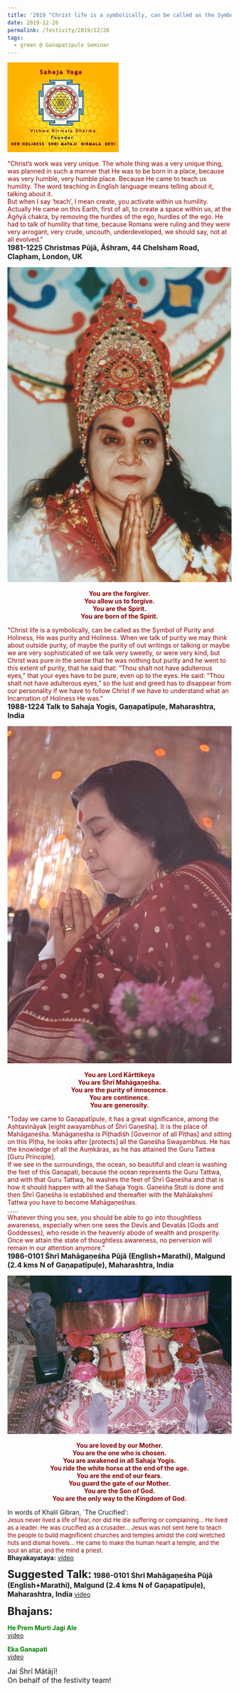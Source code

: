 ```yaml
---
title: '2019 "Christ life is a symbolically, can be called as the Symbol of Purity and Holiness" '
date: 2019-12-26
permalink: /festivity/2019/12/26
tags:
  - green @ Ganapatipule Seminar
---
```


![PICTURE 1](/images/image1.png)

<p>
<font color="DarkRed">"Christ’s work was very unique. The whole thing was a very unique thing, was planned in such a manner that He was to be born in a place, because was very humble, very humble place. Because He came to teach us humility. The word teaching in English language means telling about it, talking about it.<br>
But when I say ‘teach’, I mean create, you activate within us humility.<br>
Actually He came on this Earth, first of all, to create a space within us, at the Āgñyā chakra, by removing the hurdles of the ego, hurdles of the ego. He had to talk of humility that time, because Romans were ruling and they were very arrogant, very crude, uncouth, underdeveloped, we should say, not at all evolved."</font><br>
<font size="+0"><b>1981-1225 Christmas Pūjā, Āśhram, 44 Chelsham Road, Clapham, London, UK </b></font>
</p>

<div style="text-align: center"><img src="/images/image271.png" /></div>

<p style="color:DarkRed; text-align:center;">
<b>You are the forgiver.<br>
You allow us to forgive.<br>
You are the Spirit.<br>
You are born of the Spirit.</b>
</p>

<p>
<font color="DarkRed">"Christ life is a symbolically, can be called as the Symbol of Purity and Holiness, He was purity and Holiness. When we talk of purity we may think about outside purity, of maybe the purity of out writings or talking or maybe we are very sophisticated of we talk very sweetly, or were very kind, but Christ was pure in the sense that he was nothing but purity and he went to this extent of purity, that he said that: “Thou shalt not have adulterous eyes,” that your eyes have to be pure, even up to the eyes. He said: “Thou shalt not have adulterous eyes,” so the lust and greed has to disappear from our personality if we have to follow Christ if we have to understand what an Incarnation of Holiness He was."</font><br>
<font size="+0"><b>1988-1224 Talk to Sahaja Yogis, Gaṇapatīpuḷe, Maharashtra, India</b></font>
</p>

<div style="text-align: center"><img src="/images/image272.png" /></div>

<p style="color:DarkRed; text-align:center;">
<b>You are Lord Kārttikeya<br>
You are Śhrī Mahāgaṇeśha.<br>
You are the purity of innocence.<br> 
You are continence.<br>
You are generosity.</b><br>
</p>

<p>
<font color="DarkRed">"Today we came to Gaṇapatīpuḷe, it has a great significance, among the Aṣhṭavināyak [eight swayambhus of Śhrī Gaṇeśha]. It is the place of Mahāgaṇeśha. Mahāgaṇeśha is Pīṭhadiśh [Governor of all Pīṭhas] and sitting on this Pīṭha, he looks after [protects] all the Gaṇeśha Swayambhus. He has the knowledge of all the Auṃkāras, as he has attained the Guru Tattwa [Guru Principle].<br>
If we see in the surroundings, the ocean, so beautiful and clean is washing the feet of this Gaṇapati, because the ocean represents the Guru Tattwa, and with that Guru Tattwa, he washes the feet of Śhrī Gaṇeśha and that is how it should happen with all the Sahaja Yogis. Gaṇeśha Stuti is done and then Śhrī Gaṇeśha is established and thereafter with the Mahālakṣhmī Tattwa you have to become Mahāgaṇeśhas.<br>
......<br>
Whatever thing you see, you should be able to go into thoughtless awareness, especially when one sees the Devīs and Devatās [Gods and Goddesses], who reside in the heavenly abode of wealth and prosperity.<br>
Once we attain the state of thoughtless awareness, no perversion will remain in our attention anymore."</font><br>
<font size="+0"><b>1986-0101 Śhrī Mahāgaṇeśha Pūjā (English+Marathi), Malgund (2.4 kms N of Gaṇapatīpuḷe), Maharashtra, India</b></font>
</p>

<div style="text-align: center"><img src="/images/image273.png" /></div>

<p style="color:DarkRed; text-align:center;">
<b>You are loved by our Mother.<br>
You are the one who is chosen.<br>
You are awakened in all Sahaja Yogis.<br>
You ride the white horse at the end of the age.<br>
You are the end of our fears.<br>
You guard the gate of our Mother.<br>
You are the Son of God.<br>
You are the only way to the Kingdom of God.</b>
</p>

<p>
In words of Khalil Gibran, `The Crucified':<br>
<font size="-1"><font color="DarkRed">Jesus never lived a life of fear, nor did He die suffering or complaining...
He lived as a leader. He was crucified as a crusader...
Jesus was not sent here to teach the people to build magnificent churches and temples amidst the cold wretched huts and dismal hovels...
He came to make the human heart a temple, and the soul an altar, and the mind a priest.</font></font><br>
<b>Bhayakayataya:</b>
<a href="https://www.youtube.com/watch?v=47fMsue7fs8"> video</a><br>
</p>

<font size="+2"><b>Suggested Talk:</b></font> 
<font size="+0"><b>1986-0101 Śhrī Mahāgaṇeśha Pūjā (English+Marathi), Malgund (2.4 kms N of Gaṇapatīpuḷe), Maharashtra, India</b></font>
<a href="https://www.youtube.com/watch?v=lNgQ-ezG3Y8&feature=emb_logo"> video</a><br>

<font size="+2"><b>Bhajans:</b></font>

<p>
<font color="green"><b>He Prem Murti Jagi Ale</b></font><br>
<a href="https://seven-teams.github.io/Videos_Links.html"> video</a><br>
</p>

<p>
<font color="green"><b>Eka Ganapati</b></font><br>
<a href="https://www.youtube.com/watch?v=Dg41OjGhrU8">video</a>
</p>

<p>
<font size="+0">Jai Śhrī Mātājī!<br>
On behalf of the festivity team!</font>
</p>